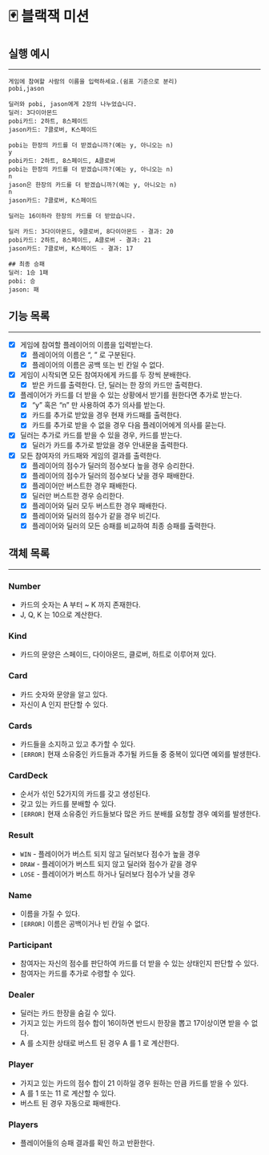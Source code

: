 # 🃏 블랙잭 미션

## 실행 예시

---

```
게임에 참여할 사람의 이름을 입력하세요.(쉼표 기준으로 분리)
pobi,jason

딜러와 pobi, jason에게 2장의 나누었습니다.
딜러: 3다이아몬드
pobi카드: 2하트, 8스페이드
jason카드: 7클로버, K스페이드

pobi는 한장의 카드를 더 받겠습니까?(예는 y, 아니오는 n)
y
pobi카드: 2하트, 8스페이드, A클로버
pobi는 한장의 카드를 더 받겠습니까?(예는 y, 아니오는 n)
n
jason은 한장의 카드를 더 받겠습니까?(예는 y, 아니오는 n)
n
jason카드: 7클로버, K스페이드

딜러는 16이하라 한장의 카드를 더 받았습니다.

딜러 카드: 3다이아몬드, 9클로버, 8다이아몬드 - 결과: 20
pobi카드: 2하트, 8스페이드, A클로버 - 결과: 21
jason카드: 7클로버, K스페이드 - 결과: 17

## 최종 승패
딜러: 1승 1패
pobi: 승
jason: 패
```

## 기능 목록

---

- [x]  게임에 참여할 플레이어의 이름을 입력받는다.
    - [x]  플레이어의 이름은 “, ” 로 구분된다.
    - [x]  플레이어의 이름은 공백 또는 빈 칸일 수 없다.

- [x]  게임이 시작되면 모든 참여자에게 카드를 두 장씩 분배한다.
    - [x]  받은 카드를 출력한다. 단, 딜러는 한 장의 카드만 출력한다.

- [x]  플레이어가 카드를 더 받을 수 있는 상황에서 받기를 원한다면 추가로 받는다.
    - [x]  “y” 혹은 “n” 만 사용하여 추가 의사를 받는다.
    - [x]  카드를 추가로 받았을 경우 현재 카드패를 출력한다.
    - [x]  카드를 추가로 받을 수 없을 경우 다음 플레이어에게 의사를 묻는다.

- [x]  딜러는 추가로 카드를 받을 수 있을 경우, 카드를 받는다.
    - [x]  딜러가 카드를 추가로 받았을 경우 안내문을 출력한다.

- [x]  모든 참여자의 카드패와 게임의 결과를 출력한다.
    - [x]  플레이어의 점수가 딜러의 점수보다 높을 경우 승리한다.
    - [x]  플레이어의 점수가 딜러의 점수보다 낮을 경우 패배한다.
    - [x]  플레이어만 버스트한 경우 패배한다.
    - [x]  딜러만 버스트한 경우 승리한다.
    - [x]  플레이어와 딜러 모두 버스트한 경우 패배한다.
    - [x]  플레이어와 딜러의 점수가 같을 경우 비긴다.
    - [x]  플레이어와 딜러의 모든 승패를 비교하여 최종 승패를 출력한다.

## 객체 목록

---

### Number

- 카드의 숫자는 A 부터 ~ K 까지 존재한다.
- J, Q, K 는 10으로 계산한다.

### Kind

- 카드의 문양은 스페이드, 다이아몬드, 클로버, 하트로 이루어져 있다.

### Card

- 카드 숫자와 문양을 알고 있다.
- 자신이 A 인지 판단할 수 있다.

### Cards

- 카드들을 소지하고 있고 추가할 수 있다.
- `[ERROR]` 현재 소유중인 카드들과 추가될 카드들 중 중복이 있다면 예외를 발생한다.

### CardDeck

- 순서가 섞인 52가지의 카드를 갖고 생성된다.
- 갖고 있는 카드를 분배할 수 있다.
- `[ERROR]` 현재 소유중인 카드들보다 많은 카드 분배를 요청할 경우 예외를 발생한다.

### Result

- `WIN` - 플레이어가 버스트 되지 않고 딜러보다 점수가 높을 경우
- `DRAW` - 플레이어가 버스트 되지 않고 딜러와 점수가 같을 경우
- `LOSE` - 플레이어가 버스트 하거나 딜러보다 점수가 낮을 경우

### Name

- 이름을 가질 수 있다.
- `[ERROR]` 이름은 공백이거나 빈 칸일 수 없다.

### Participant

- 참여자는 자신의 점수를 판단하여 카드를 더 받을 수 있는 상태인지 판단할 수 있다.
- 참여자는 카드를 추가로 수령할 수 있다.

### Dealer

- 딜러는 카드 한장을 숨길 수 있다.
- 가지고 있는 카드의 점수 합이 16이하면 반드시 한장을 뽑고 17이상이면 받을 수 없다.
- A 를 소지한 상태로 버스트 된 경우 A 를 1 로 계산한다.

### Player

- 가지고 있는 카드의 점수 합이 21 이하일 경우 원하는 만큼 카드를 받을 수 있다.
- A 를 1 또는 11 로 계산할 수 있다.
- 버스트 된 경우 자동으로 패배한다.

### Players

- 플레이어들의 승패 결과를 확인 하고 반환한다.
